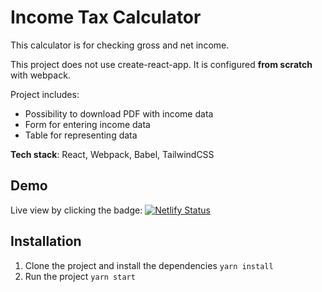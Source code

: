 # Income Tax Calculator

This calculator is for checking gross and net income.

This project does not use create-react-app. It is configured **from scratch** with webpack.

Project includes:

- Possibility to download PDF with income data
- Form for entering income data
- Table for representing data

**Tech stack**: React, Webpack, Babel, TailwindCSS

## Demo

Live view by clicking the badge: [![Netlify Status](https://api.netlify.com/api/v1/badges/29cfdd8f-9afc-46fb-82e3-46ff10aa33cc/deploy-status)](https://react-income-tax-calculator.netlify.app/)

## Installation

1. Clone the project and install the dependencies `yarn install`
2. Run the project `yarn start`
